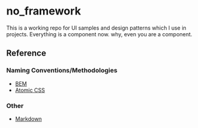 # no_framework
This is a working repo for UI samples and design patterns which I use in projects. Everything is a component now. why, even you are a component.

## Reference
### Naming Conventions/Methodologies
* [BEM](https://gist.github.com/ingdir/0b211b9253c376f9cfa5)
* [Atomic CSS](https://acss.io/guides/syntax.html)

### Other
* [Markdown](https://github.com/adam-p/markdown-here/wiki/Markdown-Cheatsheet)
